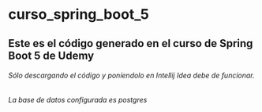 # curso_spring_boot_5
## Este es el código generado en el curso de Spring Boot 5 de Udemy 
###### Sólo descargando el código y poníendolo en Intellij Idea debe de funcionar.
###### La base de datos configurada es postgres

